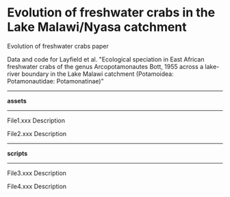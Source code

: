 # Evolution of freshwater crabs in the Lake Malawi/Nyasa catchment

Evolution of freshwater crabs paper

Data and code for Layfield et al. "Ecological speciation in East African freshwater crabs of the genus Arcopotamonautes Bott, 1955 across a lake-river boundary in the Lake Malawi catchment (Potamoidea: Potamonautidae: Potamonatinae)"


***

**assets**

***


File1.xxx Description

File2.xxx Description

***

**scripts**

***

File3.xxx Description

File4.xxx Description
